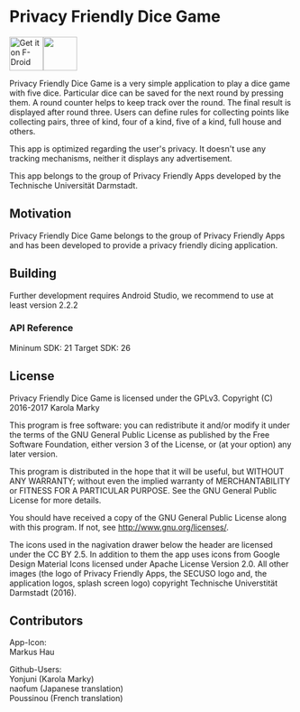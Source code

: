 ﻿# Privacy Friendly Dice Game

[<img src="https://f-droid.org/badge/get-it-on.png" alt="Get it on F-Droid" height="60">](https://f-droid.org/repository/browse/?fdfilter=yahtzee&fdid=org.secuso.privacyfriendlyyahtzeedicer)<a href="https://play.google.com/store/apps/details?id=org.secuso.privacyfriendlyyahtzeedicer"><img src="https://play.google.com/intl/en_us/badges/images/generic/en_badge_web_generic.png" height="60"></a>

Privacy Friendly Dice Game is a very simple application to play a dice game with five dice. Particular dice can be saved for the next round by pressing them. A round counter helps to keep track over the round. The final result is displayed after round three. Users can define rules for collecting points like collecting pairs, three of kind, four of a kind, five of a kind, full house and others.

This app is optimized regarding the user's privacy. It doesn't use any tracking mechanisms, neither it displays any advertisement.

This app belongs to the group of Privacy Friendly Apps developed by the Technische Universität Darmstadt. 

## Motivation

Privacy Friendly Dice Game belongs to the group of Privacy Friendly Apps and has been developed to provide a privacy friendly dicing application. 

## Building 

Further development requires Android Studio, we recommend to use at least version 2.2.2

### API Reference

Mininum SDK: 21
Target SDK: 26 

## License

Privacy Friendly Dice Game is licensed under the GPLv3. Copyright (C) 2016-2017 Karola Marky

This program is free software: you can redistribute it and/or modify it under the terms of the GNU General Public License as published by the Free Software Foundation, either version 3 of the License, or (at your option) any later version.

This program is distributed in the hope that it will be useful, but WITHOUT ANY WARRANTY; without even the implied warranty of MERCHANTABILITY or FITNESS FOR A PARTICULAR PURPOSE. See the GNU General Public License for more details.

You should have received a copy of the GNU General Public License along with this program. If not, see http://www.gnu.org/licenses/.

The icons used in the nagivation drawer below the header are licensed under the CC BY 2.5. In addition to them the app uses icons from Google Design Material Icons licensed under Apache License Version 2.0. All other images (the logo of Privacy Friendly Apps, the SECUSO logo and, the application logos, splash screen logo) copyright Technische Universtität Darmstadt (2016).

## Contributors

App-Icon: <br />
Markus Hau <br />

Github-Users: <br />
Yonjuni (Karola Marky) <br />
naofum (Japanese translation) <br />
Poussinou (French translation)



